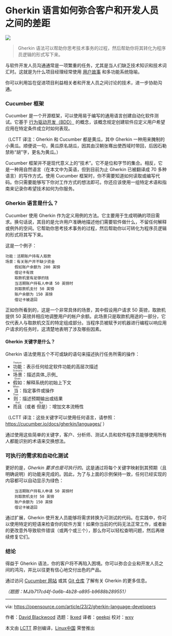 [#]: subject: "How the Gherkin language bridges the gap between customers and developers"
[#]: via: "https://opensource.com/article/23/2/gherkin-language-developers"
[#]: author: "David Blackwood https://opensource.com/users/david-blackwood"
[#]: collector: "lkxed"
[#]: translator: "geekpi"
[#]: reviewer: "wxy"
[#]: publisher: "wxy"
[#]: url: "https://linux.cn/article-16088-1.html"

Gherkin 语言如何弥合客户和开发人员之间的差距
======

![][0]

> Gherkin 语法可以帮助你思考技术事务的过程，然后帮助你将其转化为程序员逻辑的形式写下来。

与软件开发人员沟通通常是一项繁重的任务，尤其是当人们缺乏技术知识和技术词汇时。这就是为什么项目经理经常使用 [用户故事][1] 和多功能系统隐喻。

你可以利用旨在促进项目利益相关者和开发人员之间讨论的技术，进一步协助沟通。

### Cucumber 框架

Cucumber 是一个开源框架，可以使用易于编写的通用语言创建自动化软件测试。它基于 [行为驱动开发（BDD）][2] 的概念，该概念规定创建软件应定义用户希望应用在特定条件成立时如何表现。

（LCTT 译注：Gherkin 和 Cucumber 都是黄瓜，其中 Gherkin 一种用来腌制的小黄瓜。顺便说一句，黄瓜原名胡瓜，因其由汉朝张骞出使西域时带回，后因石勒禁称“胡”字，更名为黄瓜。）

Cucumber 框架并不是现代意义上的“技术”。它不是位和字节的集合。相反，它是一种用自然语言（在本文中为英语，但到目前为止 Gherkin 已被翻译成 70 多种语言）的写作方式。使用 Cucumber 框架时，你不需要知道如何读取或编写代码。你只需要能够写下你对工作方式的想法即可。你还应该使用一组特定术语和指南来记录你希望技术如何为你服务。

### Gherkin 语言是什么？

Cucumber 使用 Gherkin 作为定义用例的方法。它主要用于生成明确的项目需求。换句话说，其目的是允许用户准确地描述他们需要软件做什么，不留任何解释或例外的空间。它帮助你思考技术事务的过程，然后帮助你以可转化为程序员逻辑的形式将其写下来。

这是一个例子：

    功能：活期账户持有人取款
    场景：有关账户并不缺少资金
        假如账户余额为 200 英镑
        借记卡有效
        取款机里有足够的钱
        当活期账户持有人申请 50 英镑时
        则取款机支付 50 英镑
        账户余额为 150 英镑
        借记卡被退回

正如你所看到的，这是一个非常具体的场景，其中假设用户请求 50 英镑，取款机提供 50 英镑并相应地调整用户的帐户余额。此场景只是取款机用途的一部分，它仅代表人与取款机交互的特定组成部分。当程序员被赋予对机器进行编程以响应用户请求的任务时，这清楚地表明了涉及哪些因素。

#### Gherkin 关键字是什么？

Gherkin 语法使用五个不可或缺的语句来描述执行任务所需的操作：

- <ruby>功能<rt>Feature</rt></ruby>：表示任何给定软件功能的高层次描述
- <ruby>场景<rt>Scenario</rt></ruby>：描述具体_示例_
- <ruby>假如<rt>Given</rt></ruby>：解释系统的初始上下文
- <ruby>当<rt>When</rt></ruby>：指定事件或操作
- <ruby>则<rt>Then</rt></ruby>：描述预期输出或结果
- <ruby>而且<rt>And</rt></ruby>（或者 <ruby>但是<rt>But</rt></ruby>）：增加文本流畅性

（LCTT 译注：这些关键字可以使用任何语言，请参照：https://cucumber.io/docs/gherkin/languages/ ）

通过使用这些简单的关键字，客户、分析师、测试人员和软件程序员能够使用所有人都能识别的术语来交换想法。

### 可执行的需求和自动化测试

更好的是，_Gherkin 要求也是可执行的_。这是通过将每个关键字映射到其预期（且明确说明）的功能来完成的。因此，为了与上面的示例保持一致，任何已经实现的内容都可以自动显示为绿色：

        当活期账户持有人申请 50 英镑时
        则取款机支付 50 英镑
        账户余额为 150 英镑
        借记卡被退回

通过扩展，Gherkin 使开发人员能够将需求转换为可测试的代码。在实践中，你可以使用特定的短语来检查你的软件方案！如果你当前的代码无法正常工作，或者新的更改意外导致软件错误（或两个或三个），那么你可以轻松查明问题，然后再继续修复它们。

### 结论

得益于 Gherkin 语法，你的客户将不再陷入困境。你可以弥合企业和开发人员之间的鸿沟，并比以往更有信心地交付出色的产品。

通过访问 [Cucumber 网站][3] 或其 [Git 仓库][4] 了解有关 Gherkin 的更多信息。

*（题图：MJ/b717cd4f-0a6b-4b28-a895-b9688b289551）*

--------------------------------------------------------------------------------

via: https://opensource.com/article/23/2/gherkin-language-developers

作者：[David Blackwood][a]
选题：[lkxed][b]
译者：[geekpi](https://github.com/geekpi)
校对：[wxy](https://github.com/wxy)

本文由 [LCTT](https://github.com/LCTT/TranslateProject) 原创编译，[Linux中国](https://linux.cn/) 荣誉推出

[a]: https://opensource.com/users/david-blackwood
[b]: https://github.com/lkxed/
[1]: https://softwareplanetgroup.co.uk/user-stories-bridging-the-gap-between-customers-and-developers-updated/
[2]: https://opensource.com/article/19/2/behavior-driven-development-tools
[3]: https://cucumber.io/docs/gherkin/
[4]: https://github.com/cucumber/docs
[0]: https://img.linux.net.cn/data/attachment/album/202308/13/095911rawwca1qfjfhjooj.jpg